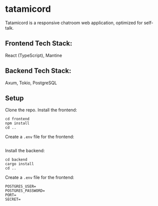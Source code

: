 # tatamicord

Tatamicord is a responsive chatroom web application, optimized for self-talk. 

## Frontend Tech Stack:
React (TypeScript), Mantine

## Backend Tech Stack:
Axum, Tokio, PostgreSQL

## Setup
Clone the repo.
Install the frontend:
```
cd frontend
npm install
cd ..
```
Create a `.env` file for the frontend:
```
```
Install the backend:
```
cd backend
cargo install
cd ..
```
Create a `.env` file for the frontend:
```
POSTGRES_USER=
POSTGRES_PASSWORD=
PORT=
SECRET=
```

